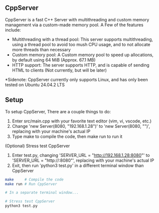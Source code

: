 CppServer
---------

CppServer is a fast C++ Server with multithreading and custom memory management via a custom-made memory pool. A Few of the features include:
* Multithreading with a thread pool: This server supports multithreading, using a thread pool to avoid too mush CPU usage, and to not allocate more threads than necessary
* Custom memory pool: A Custom memory pool to speed up allocations, by default using 64 MiB (Approx. 67.1 MB)
* HTTP support: The server supports HTTP, and is capable of sending HTML to clients (Not currently, but will be later)

*Sidenote: CppServer currently only supports Linux, and has only been tested on Ubuntu 24.04.2 LTS

Setup
-----
To setup CppServer, There are a couple things to do:
1. Enter src/main.cpp with your favorite text editor (vim, vi, vscode, etc.)
2. Change 'new Server(8080, "192.168.1.28")' to 'new Server(8080, "<your ip address>")', replacing <your ip address> with your machine's actual IP
3. Type make to compile the code, then make run to run it

(Optional) Stress test CppServer
1. Enter test.py, changing 'SERVER_URL = "http://192.168.1.28:8080"' to 'SERVER_URL = "http://<your ip address>:8080"', replacing <your ip address> with your machine's actual IP
2. Exit, then run 'python3 test.py' in a different terminal window than CppServer

```bash
make     # Compile the code
make run # Run CppServer

# In a separate terminal window...

# Stress test CppServer
python3 test.py

```